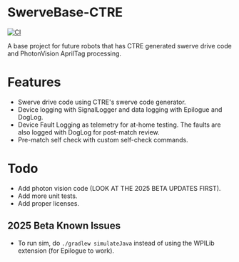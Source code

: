 # SwerveBase-CTRE
[![CI](https://github.com/Team334/SwerveBase-CTRE/actions/workflows/main.yml/badge.svg)](https://github.com/Team334/SwerveBase-CTRE/actions/workflows/main.yml)

A base project for future robots that has CTRE generated swerve drive code and PhotonVision AprilTag processing.

# Features
- Swerve drive code using CTRE's swerve code generator.
- Device logging with SignalLogger and data logging with Epilogue and DogLog.
- Device Fault Logging as telemetry for at-home testing. The faults are also logged with DogLog for post-match review.
- Pre-match self check with custom self-check commands.

# Todo
- Add photon vision code (LOOK AT THE 2025 BETA UPDATES FIRST).
- Add more unit tests.
- Add proper licenses.

## 2025 Beta Known Issues
- To run sim, do `./gradlew simulateJava` instead of using the WPILib extension (for Epilogue to work).
